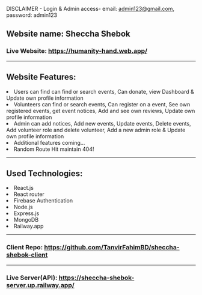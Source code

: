 DISCLAIMER - Login & Admin access-
email: admin123@gmail.com,
password: admin123

## Website name: Sheccha Shebok

### Live Website: https://humanity-hand.web.app/

---

## Website Features:

<li>Users can find can find or search events, Can donate, view Dashboard & Update own profile information 
 </li>
<li>Volunteers can find or search events, Can register on a event, See own registered events, get event notices, Add and see own reviews, Update own profile information 
</li>
<li>Admin can add notices, Add new events, Update events, Delete events, Add volunteer role and delete volunteer, Add a new admin role & Update own profile information 
</li>
<li>Additional features coming... </li>
<li>Random Route Hit maintain 404! </li>

---

## Used Technologies:

<li>React.js</li>
<li>React router</li>
<li>Firebase Authentication</li>
<li>Node.js</li>
<li>Express.js</li>
<li>MongoDB</li>
<li>Railway.app</li>

---

### Client Repo: https://github.com/TanvirFahimBD/sheccha-shebok-client

---

### Live Server(API): https://sheccha-shebok-server.up.railway.app/
